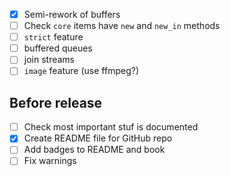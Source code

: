 - [x] Semi-rework of buffers
- [ ] Check `core` items have `new` and `new_in` methods
- [ ] `strict` feature
- [ ] buffered queues
- [ ] join streams
- [ ] `image` feature (use ffmpeg?)

## Before release
- [ ] Check most important stuf is documented
- [x] Create README file for GitHub repo
- [ ] Add badges to README and book
- [ ] Fix warnings